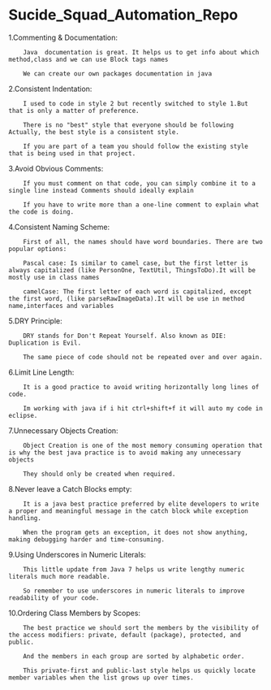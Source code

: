 # Sucide_Squad_Automation_Repo
1.Commenting & Documentation:

        Java  documentation is great. It helps us to get info about which method,class and we can use Block tags names 
        
        We can create our own packages documentation in java     
        
2.Consistent Indentation:

        I used to code in style 2 but recently switched to style 1.But that is only a matter of preference. 
        
        There is no "best" style that everyone should be following Actually, the best style is a consistent style.
        
        If you are part of a team you should follow the existing style that is being used in that project.        
        
3.Avoid Obvious Comments:

        If you must comment on that code, you can simply combine it to a single line instead Comments should ideally explain
        
        If you have to write more than a one-line comment to explain what the code is doing.
               
4.Consistent Naming Scheme:

        First of all, the names should have word boundaries. There are two popular options:
        
        Pascal case: Is similar to camel case, but the first letter is always capitalized (like PersonOne, TextUtil, ThingsToDo).It will be mostly use in class names
        
        camelCase: The first letter of each word is capitalized, except the first word, (like parseRawImageData).It will be use in method name,interfaces and variables
              
5.DRY Principle:

        DRY stands for Don't Repeat Yourself. Also known as DIE: Duplication is Evil.
        
        The same piece of code should not be repeated over and over again.
                
6.Limit Line Length:

        It is a good practice to avoid writing horizontally long lines of code.
        
        Im working with java if i hit ctrl+shift+f it will auto my code in eclipse.
        
7.Unnecessary Objects Creation:

        Object Creation is one of the most memory consuming operation that is why the best java practice is to avoid making any unnecessary objects 
        
        They should only be created when required.
        
8.Never leave a Catch Blocks empty:

        It is a java best practice preferred by elite developers to write a proper and meaningful message in the catch block while exception handling.
        
        When the program gets an exception, it does not show anything, making debugging harder and time-consuming.  
        
9.Using Underscores in Numeric Literals:

        This little update from Java 7 helps us write lengthy numeric literals much more readable.
        
        So remember to use underscores in numeric literals to improve readability of your code.
        
10.Ordering Class Members by Scopes:

        The best practice we should sort the members by the visibility of the access modifiers: private, default (package), protected, and public.
        
        And the members in each group are sorted by alphabetic order.
        
        This private-first and public-last style helps us quickly locate member variables when the list grows up over times.
